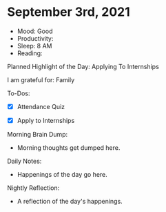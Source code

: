 # September 3rd, 2021

- Mood: Good
- Productivity: 
- Sleep: 8 AM
- Reading: 

Planned Highlight of the Day: Applying To Internships

I am grateful for: Family

To-Dos:
- [x] Attendance Quiz
- [x] Apply to Internships


Morning Brain Dump:
- Morning thoughts get dumped here.

Daily Notes:
- Happenings of the day go here.


Nightly Reflection: 
- A reflection of the day's happenings.





